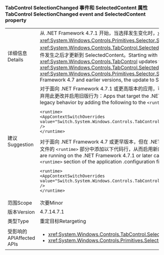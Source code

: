 ### <a name="tabcontrol-selectionchanged-event-and-selectedcontent-property"></a><span data-ttu-id="2fb44-101">TabControl SelectionChanged 事件和 SelectedContent 属性</span><span class="sxs-lookup"><span data-stu-id="2fb44-101">TabControl SelectionChanged event and SelectedContent property</span></span>

|   |   |
|---|---|
|<span data-ttu-id="2fb44-102">详细信息</span><span class="sxs-lookup"><span data-stu-id="2fb44-102">Details</span></span>|<span data-ttu-id="2fb44-103">从 .NET Framework 4.7.1 开始，当选择发生变化时，<xref:System.Windows.Controls.TabControl> 在引发 <xref:System.Windows.Controls.Primitives.Selector.SelectionChanged> 事件之前更新其 <xref:System.Windows.Controls.TabControl.SelectedContent> 属性的值。而在 .NET Framework 4.7 和更早版本中，在事件发生之后才更新到 SelectedContent。</span><span class="sxs-lookup"><span data-stu-id="2fb44-103">Starting with the .NET Framework 4.7.1, a <xref:System.Windows.Controls.TabControl> updates the value of its <xref:System.Windows.Controls.TabControl.SelectedContent> property before raising the <xref:System.Windows.Controls.Primitives.Selector.SelectionChanged> event, when its selection changes.In the .NET Framework 4.7 and earlier versions, the update to SelectedContent happened after the event.</span></span>|
|<span data-ttu-id="2fb44-104">建议</span><span class="sxs-lookup"><span data-stu-id="2fb44-104">Suggestion</span></span>|<span data-ttu-id="2fb44-105">对于面向 .NET Framework 4.7.1 或更高版本的应用，可以在应用程序配置文件的 <code>&lt;runtime&gt;</code> 部分添加以下内容，从而选择弃用此更改并启用旧版行为：</span><span class="sxs-lookup"><span data-stu-id="2fb44-105">Apps that target the .NET Framework 4.7.1 or later can opt out of this change and use legacy behavior by adding the following to the <code>&lt;runtime&gt;</code> section of the application configuration file:</span></span><pre><code class="lang-xml">&lt;runtime&gt;&#13;&#10;&lt;AppContextSwitchOverrides value=&quot;Switch.System.Windows.Controls.TabControl.SelectionPropertiesCanLagBehindSelectionChangedEvent=true&quot; /&gt;&#13;&#10;&lt;/runtime&gt;&#13;&#10;</code></pre><span data-ttu-id="2fb44-106">对于面向 .NET Framework 4.7 或更早版本，但在 .NET Framework 4.7.1 或更高版本上运行的应用，可以在应用程序配置文件的 <code>&lt;runtime&gt;</code> 部分中添加以下代码行，从而启用新的行为：</span><span class="sxs-lookup"><span data-stu-id="2fb44-106">Apps that target the .NET Framework 4.7 or earlier but are running on the .NET Framework 4.7.1 or later can enable the new behavior by adding the following line to the <code>&lt;runtime&gt;</code> section of the application .configuration file:</span></span><pre><code class="lang-xml">&lt;runtime&gt;&#13;&#10;&lt;AppContextSwitchOverrides value=&quot;Switch.System.Windows.Controls.TabControl.SelectionPropertiesCanLagBehindSelectionChangedEvent=false&quot; /&gt;&#13;&#10;&lt;/runtime&gt;&#13;&#10;</code></pre>|
|<span data-ttu-id="2fb44-107">范围</span><span class="sxs-lookup"><span data-stu-id="2fb44-107">Scope</span></span>|<span data-ttu-id="2fb44-108">次要</span><span class="sxs-lookup"><span data-stu-id="2fb44-108">Minor</span></span>|
|<span data-ttu-id="2fb44-109">版本</span><span class="sxs-lookup"><span data-stu-id="2fb44-109">Version</span></span>|<span data-ttu-id="2fb44-110">4.7.1</span><span class="sxs-lookup"><span data-stu-id="2fb44-110">4.7.1</span></span>|
|<span data-ttu-id="2fb44-111">类型</span><span class="sxs-lookup"><span data-stu-id="2fb44-111">Type</span></span>|<span data-ttu-id="2fb44-112">重定目标</span><span class="sxs-lookup"><span data-stu-id="2fb44-112">Retargeting</span></span>|
|<span data-ttu-id="2fb44-113">受影响的 API</span><span class="sxs-lookup"><span data-stu-id="2fb44-113">Affected APIs</span></span>|<ul><li><xref:System.Windows.Controls.TabControl.SelectedContent?displayProperty=nameWithType></li><li><xref:System.Windows.Controls.Primitives.Selector.SelectionChanged?displayProperty=nameWithType></li></ul>|

